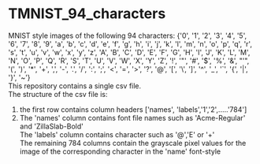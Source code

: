 # TMNIST_94_characters 
MNIST style images of the following 94 characters:
{'0', '1', '2', '3', '4', '5', '6', '7', '8', '9', 'a', 'b', 'c', 'd', 'e', 'f', 'g', 'h', 'i', 'j', 'k', 'l', 'm', 'n', 'o', 'p', 'q', 'r', 's', 't', 'u', 'v', 'w', 'x', 'y', 'z', 'A', 'B', 'C', 'D', 'E', 'F', 'G', 'H', 'I', 'J', 'K', 'L', 'M', 'N', 'O', 'P', 'Q', 'R', 'S', 'T', 'U', 'V', 'W', 'X', 'Y', 'Z', '!', '"', '#', '$', '%', '&', "'", '(', ')', '*', '+', ',', '-', '.', '/', ':', ';', '<', '=', '>', '?', '@', '[', '\\', ']', '^', '_', '`', '{', '|', '}', '~'} </br>
This repository contains a single csv file. </br>
The structure of the csv file is: </br>
1. the first row contains column headers ['names', 'labels','1','2',.....'784'] </br>
2. The 'names' column contains font file names such as 'Acme-Regular' and 'ZillaSlab-Bold'</br>
The 'labels' column contains character such as '@','E' or '+'</br>
The remaining 784 columns contain the grayscale pixel values for the image of the corresponding character in the 'name' font-style
